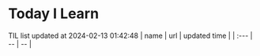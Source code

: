 # Today I Learn 
TIL list updated at 2024-02-13 01:42:48
| name | url | updated time |
| :--- | -- | -- |
